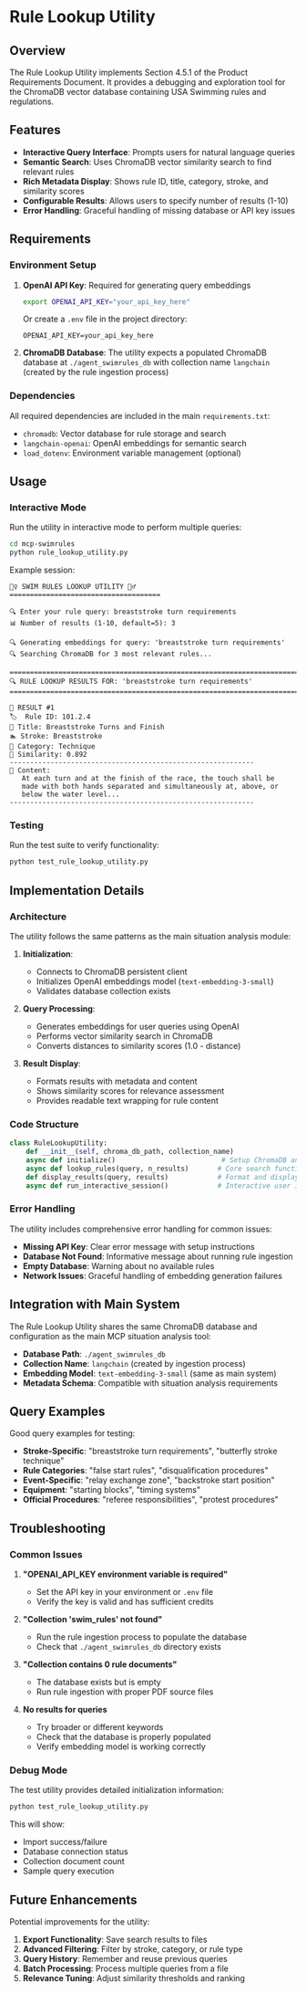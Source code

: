 # Rule Lookup Utility

## Overview

The Rule Lookup Utility implements Section 4.5.1 of the Product Requirements Document. It provides a debugging and exploration tool for the ChromaDB vector database containing USA Swimming rules and regulations.

## Features

- **Interactive Query Interface**: Prompts users for natural language queries
- **Semantic Search**: Uses ChromaDB vector similarity search to find relevant rules
- **Rich Metadata Display**: Shows rule ID, title, category, stroke, and similarity scores
- **Configurable Results**: Allows users to specify number of results (1-10)
- **Error Handling**: Graceful handling of missing database or API key issues

## Requirements

### Environment Setup

1. **OpenAI API Key**: Required for generating query embeddings
   ```bash
   export OPENAI_API_KEY="your_api_key_here"
   ```
   Or create a `.env` file in the project directory:
   ```
   OPENAI_API_KEY=your_api_key_here
   ```

2. **ChromaDB Database**: The utility expects a populated ChromaDB database at `./agent_swimrules_db` with collection name `langchain` (created by the rule ingestion process)

### Dependencies

All required dependencies are included in the main `requirements.txt`:
- `chromadb`: Vector database for rule storage and search
- `langchain-openai`: OpenAI embeddings for semantic search
- `load_dotenv`: Environment variable management (optional)

## Usage

### Interactive Mode

Run the utility in interactive mode to perform multiple queries:

```bash
cd mcp-swimrules
python rule_lookup_utility.py
```

Example session:
```
🏊‍♀️ SWIM RULES LOOKUP UTILITY 🏊‍♂️
=====================================

🔍 Enter your rule query: breaststroke turn requirements
📊 Number of results (1-10, default=5): 3

🔍 Generating embeddings for query: 'breaststroke turn requirements'
🔍 Searching ChromaDB for 3 most relevant rules...

================================================================================
🔍 RULE LOOKUP RESULTS FOR: 'breaststroke turn requirements'
================================================================================

📖 RESULT #1
🏷️  Rule ID: 101.2.4
📝 Title: Breaststroke Turns and Finish
🏊 Stroke: Breaststroke
📂 Category: Technique
🎯 Similarity: 0.892
------------------------------------------------------------
📄 Content:
   At each turn and at the finish of the race, the touch shall be
   made with both hands separated and simultaneously at, above, or
   below the water level...
------------------------------------------------------------
```

### Testing

Run the test suite to verify functionality:

```bash
python test_rule_lookup_utility.py
```

## Implementation Details

### Architecture

The utility follows the same patterns as the main situation analysis module:

1. **Initialization**: 
   - Connects to ChromaDB persistent client
   - Initializes OpenAI embeddings model (`text-embedding-3-small`)
   - Validates database collection exists

2. **Query Processing**:
   - Generates embeddings for user queries using OpenAI
   - Performs vector similarity search in ChromaDB
   - Converts distances to similarity scores (1.0 - distance)

3. **Result Display**:
   - Formats results with metadata and content
   - Shows similarity scores for relevance assessment
   - Provides readable text wrapping for rule content

### Code Structure

```python
class RuleLookupUtility:
    def __init__(self, chroma_db_path, collection_name)
    async def initialize()                          # Setup ChromaDB and embeddings
    async def lookup_rules(query, n_results)       # Core search functionality  
    def display_results(query, results)            # Format and display results
    async def run_interactive_session()            # Interactive user interface
```

### Error Handling

The utility includes comprehensive error handling for common issues:

- **Missing API Key**: Clear error message with setup instructions
- **Database Not Found**: Informative message about running rule ingestion
- **Empty Database**: Warning about no available rules
- **Network Issues**: Graceful handling of embedding generation failures

## Integration with Main System

The Rule Lookup Utility shares the same ChromaDB database and configuration as the main MCP situation analysis tool:

- **Database Path**: `./agent_swimrules_db`
- **Collection Name**: `langchain` (created by ingestion process)
- **Embedding Model**: `text-embedding-3-small` (same as main system)
- **Metadata Schema**: Compatible with situation analysis requirements

## Query Examples

Good query examples for testing:

- **Stroke-Specific**: "breaststroke turn requirements", "butterfly stroke technique"
- **Rule Categories**: "false start rules", "disqualification procedures"
- **Event-Specific**: "relay exchange zone", "backstroke start position"  
- **Equipment**: "starting blocks", "timing systems"
- **Official Procedures**: "referee responsibilities", "protest procedures"

## Troubleshooting

### Common Issues

1. **"OPENAI_API_KEY environment variable is required"**
   - Set the API key in your environment or `.env` file
   - Verify the key is valid and has sufficient credits

2. **"Collection 'swim_rules' not found"**
   - Run the rule ingestion process to populate the database
   - Check that `./agent_swimrules_db` directory exists

3. **"Collection contains 0 rule documents"**
   - The database exists but is empty
   - Run rule ingestion with proper PDF source files

4. **No results for queries**
   - Try broader or different keywords
   - Check that the database is properly populated
   - Verify embedding model is working correctly

### Debug Mode

The test utility provides detailed initialization information:

```bash
python test_rule_lookup_utility.py
```

This will show:
- Import success/failure
- Database connection status  
- Collection document count
- Sample query execution

## Future Enhancements

Potential improvements for the utility:

1. **Export Functionality**: Save search results to files
2. **Advanced Filtering**: Filter by stroke, category, or rule type
3. **Query History**: Remember and reuse previous queries
4. **Batch Processing**: Process multiple queries from a file
5. **Relevance Tuning**: Adjust similarity thresholds and ranking
